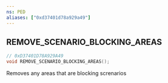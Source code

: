 ```yaml
---
ns: PED
aliases: ["0xd37401d78a929a49"]
---
```

## REMOVE_SCENARIO_BLOCKING_AREAS

```c
// 0xD37401D78A929A49
void REMOVE_SCENARIO_BLOCKING_AREAS();
```

Removes any areas that are blocking screnarios

